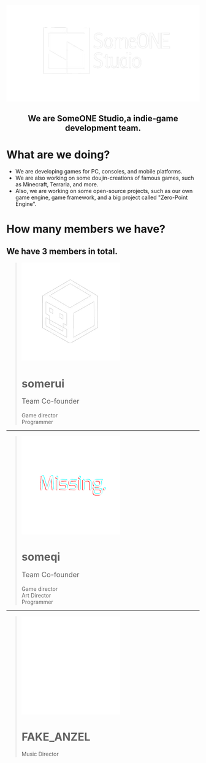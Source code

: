 ![SomeONEStudioLogo](./sos.png)
<center><h2>We are SomeONE Studio,a indie-game development team.</center>

What are we doing?
===============

- We are developing games for PC, consoles, and mobile platforms.
- We are also working on some doujin-creations of famous games, such as Minecraft, Terraria, and more.
- Also, we are working on some open-source projects, such as our own game engine, game framework, and a big project called "Zero-Point Engine".

How many members we have?
===

<h2> We have 3 members in total.</h2>



>  ![somerui](./somerui.png#pic_center)
>
> <h1>somerui</h1>
>
> <p style="font-size:18px;">Team Co-founder</p>
> <p style="font-size:14px;">Game director<br>Programmer<br></p>

---

>  ![someqi](./missing.png)
> <h1>someqi</h1>
> <p style="font-size:18px;">Team Co-founder</p>
> <p style="font-size:14px;">Game director<br>Art Director<br>Programmer<br></p>

---

>  ![FA](./fakeanzel.png)
> <h1>FAKE_ANZEL</h1>
> <p style="font-size:14px;">Music Director<br></p>




